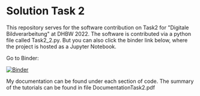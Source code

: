 # Solution Task 2

This repository serves for the software contribution on Task2 for "Digitale Bildverarbeitung" at DHBW 2022.
The software is contributed via a python file called Task2_2.py. But you can also click the binder link below, where the project is hosted as a Jupyter Notebook.

Go to Binder:

[![Binder](https://mybinder.org/badge_logo.svg)](https://mybinder.org/v2/gh/AndreTislaric/Solution-Task2-Digitale-Bildverarbeitung/main?labpath=Task2_2.ipynb)

My documentation can be found under each section of code. The summary of the tutorials can be found in file DocumentationTask2.pdf
